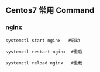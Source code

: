 ## Centos7 常用 Command

### nginx

```
systemctl start nginx   #启动

systemctl restart nginx  #重启

systemctl reload nginx   #重载


```
